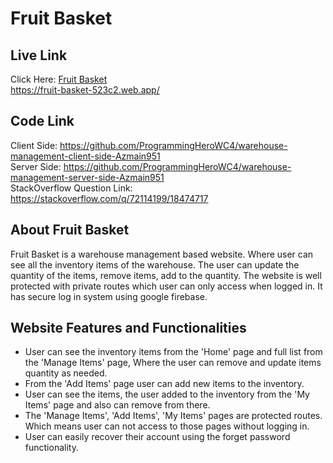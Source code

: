 # Fruit Basket

## Live Link
Click Here: [Fruit Basket](https://fruit-basket-523c2.web.app/)  
https://fruit-basket-523c2.web.app/

## Code Link
Client Side: https://github.com/ProgrammingHeroWC4/warehouse-management-client-side-Azmain951  
Server Side: https://github.com/ProgrammingHeroWC4/warehouse-management-server-side-Azmain951  
StackOverflow Question Link: https://stackoverflow.com/q/72114199/18474717

## About Fruit Basket
 Fruit Basket is a warehouse management based website. Where user can see all the inventory items of the warehouse. The user can update the quantity of the items, remove items, add to the quantity. The website is well protected with private routes which user can only access when logged in. It has secure log in system using google firebase.

## Website Features and Functionalities
* User can see the inventory items from the 'Home' page and full list from the 'Manage Items' page, Where the user can remove and update items quantity as needed.
* From the 'Add Items' page user can add new items to the inventory.
* User can see the items, the user added to the inventory from the 'My Items' page and also can remove from there.
* The 'Manage Items', 'Add Items', 'My Items' pages are protected routes. Which means user can not access to those pages without logging in.
* User can easily recover their account using the forget password functionality.
